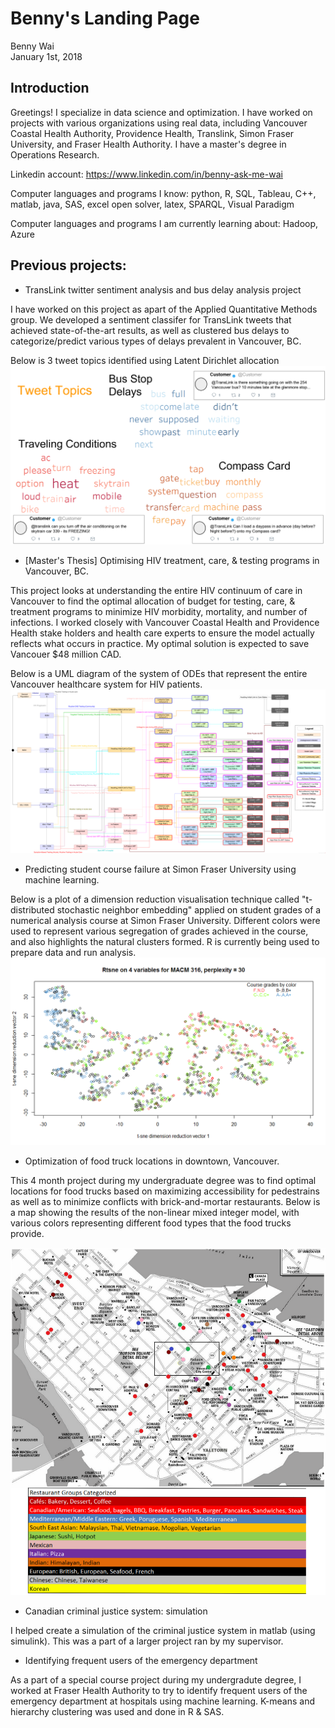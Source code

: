 # Benny's Landing Page
Benny Wai  
January 1st, 2018



## Introduction

Greetings! I specialize in data science and optimization. I have worked on projects with various organizations using real data, including Vancouver Coastal Health Authority, Providence Health, Translink, Simon Fraser University, and Fraser Health Authority. I have a master's degree in Operations Research.

Linkedin account: https://www.linkedin.com/in/benny-ask-me-wai

Computer languages and programs I know: python, R, SQL, Tableau, C++, matlab, java, SAS, excel open solver, latex, SPARQL, Visual Paradigm

Computer languages and programs I am currently learning about: Hadoop, Azure

## Previous projects: 

- TransLink twitter sentiment analysis and bus delay analysis project

I have worked on this project as apart of the Applied Quantitative Methods group. We developed a sentiment classifer for TransLink tweets that achieved state-of-the-art results, as well as clustered bus delays to categorize/predict various types of delays prevalent in Vancouver, BC.

Below is 3 tweet topics identified using Latent Dirichlet allocation
![](MD_files/figure-html/tweet_topics.PNG)

- [Master's Thesis] Optimising HIV treatment, care, & testing programs in Vancouver, BC. 

This project looks at understanding the entire HIV continuum of care in Vancouver to find the optimal allocation of budget for testing, care, & treatment programs to minimize HIV morbidity, mortality, and number of infections. I worked closely with Vancouver Coastal Health and Providence Health stake holders and health care experts to ensure the model actually reflects what occurs in practice. My optimal solution is expected to save Vancouer $48 million CAD.

Below is a UML diagram of the system of ODEs that represent the entire Vancouver healthcare system for HIV patients.
![](MD_files/figure-html/Sim_Monster_070817.png)

- Predicting student course failure at Simon Fraser University using machine learning.

Below is a plot of a dimension reduction visualisation technique called "t-distributed stochastic neighbor embedding" applied on student grades of a numerical analysis course at Simon Fraser University. Different colors were used to represent various segregation of grades achieved in the course, and also highlights the natural clusters formed. R is currently being used to prepare data and run analysis. 
![](MD_files/figure-html/4colors_rtsne30.png)

- Optimization of food truck locations in downtown, Vancouver. 

This 4 month project during my undergraduate degree was to find optimal locations for food trucks based on maximizing accessibility for pedestrains as well as to minimize conflicts with brick-and-mortar restaurants. Below is a map showing the results of the non-linear mixed integer model, with various colors representing different food types that the food trucks provide.

<img src="MD_files/figure-html/ftmap_w_legend.png" alt="food truck result map" class="inline"/>

- Canadian criminal justice system: simulation

I helped create a simulation of the criminal justice system in matlab (using simulink). This was a part of a larger project ran by my supervisor. 

- Identifying frequent users of the emergency department

As a part of a special course project during my undergradute degree, I worked at Fraser Health Authority to try to identify frequent users of the emergency department at hospitals using machine learning. K-means and hierarchy clustering was used and done in R & SAS.
